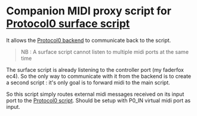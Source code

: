 # Companion MIDI proxy script for [Protocol0 surface script]((https://github.com/lebrunthibault/Protocol-0-Surface-Script))

It allows the [Protocol0 backend](https://github.com/lebrunthibault/Protocol-0-backend) to communicate back to the script.

> NB : A surface script cannot listen to multiple midi ports at the same time

The surface script is already listening to the controller port (my faderfox ec4).
So the only way to communicate with it from the backend is to create a second script : 
it's only goal is to forward midi to the main script.

So this script simply routes external midi messages received on its input port to the [Protocol0 script](https://github.com/lebrunthibault/Protocol-0-Surface-Script).
Should be setup with P0_IN virtual midi port as input.